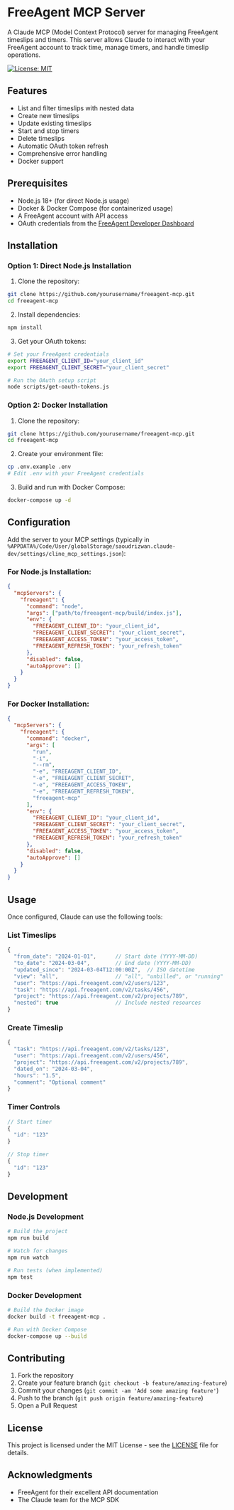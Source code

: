 # FreeAgent MCP Server

A Claude MCP (Model Context Protocol) server for managing FreeAgent timeslips and timers. This server allows Claude to interact with your FreeAgent account to track time, manage timers, and handle timeslip operations.

[![License: MIT](https://img.shields.io/badge/License-MIT-yellow.svg)](https://opensource.org/licenses/MIT)

## Features

- List and filter timeslips with nested data
- Create new timeslips
- Update existing timeslips
- Start and stop timers
- Delete timeslips
- Automatic OAuth token refresh
- Comprehensive error handling
- Docker support

## Prerequisites

- Node.js 18+ (for direct Node.js usage)
- Docker & Docker Compose (for containerized usage)
- A FreeAgent account with API access
- OAuth credentials from the [FreeAgent Developer Dashboard](https://dev.freeagent.com)

## Installation

### Option 1: Direct Node.js Installation

1. Clone the repository:
```bash
git clone https://github.com/yourusername/freeagent-mcp.git
cd freeagent-mcp
```

2. Install dependencies:
```bash
npm install
```

3. Get your OAuth tokens:
```bash
# Set your FreeAgent credentials
export FREEAGENT_CLIENT_ID="your_client_id"
export FREEAGENT_CLIENT_SECRET="your_client_secret"

# Run the OAuth setup script
node scripts/get-oauth-tokens.js
```

### Option 2: Docker Installation

1. Clone the repository:
```bash
git clone https://github.com/yourusername/freeagent-mcp.git
cd freeagent-mcp
```

2. Create your environment file:
```bash
cp .env.example .env
# Edit .env with your FreeAgent credentials
```

3. Build and run with Docker Compose:
```bash
docker-compose up -d
```

## Configuration

Add the server to your MCP settings (typically in `%APPDATA%/Code/User/globalStorage/saoudrizwan.claude-dev/settings/cline_mcp_settings.json`):

### For Node.js Installation:
```json
{
  "mcpServers": {
    "freeagent": {
      "command": "node",
      "args": ["path/to/freeagent-mcp/build/index.js"],
      "env": {
        "FREEAGENT_CLIENT_ID": "your_client_id",
        "FREEAGENT_CLIENT_SECRET": "your_client_secret", 
        "FREEAGENT_ACCESS_TOKEN": "your_access_token",
        "FREEAGENT_REFRESH_TOKEN": "your_refresh_token"
      },
      "disabled": false,
      "autoApprove": []
    }
  }
}
```

### For Docker Installation:
```json
{
  "mcpServers": {
    "freeagent": {
      "command": "docker",
      "args": [
        "run",
        "-i",
        "--rm",
        "-e", "FREEAGENT_CLIENT_ID",
        "-e", "FREEAGENT_CLIENT_SECRET",
        "-e", "FREEAGENT_ACCESS_TOKEN",
        "-e", "FREEAGENT_REFRESH_TOKEN",
        "freeagent-mcp"
      ],
      "env": {
        "FREEAGENT_CLIENT_ID": "your_client_id",
        "FREEAGENT_CLIENT_SECRET": "your_client_secret", 
        "FREEAGENT_ACCESS_TOKEN": "your_access_token",
        "FREEAGENT_REFRESH_TOKEN": "your_refresh_token"
      },
      "disabled": false,
      "autoApprove": []
    }
  }
}
```

## Usage

Once configured, Claude can use the following tools:

### List Timeslips
```javascript
{
  "from_date": "2024-01-01",      // Start date (YYYY-MM-DD)
  "to_date": "2024-03-04",        // End date (YYYY-MM-DD)
  "updated_since": "2024-03-04T12:00:00Z",  // ISO datetime
  "view": "all",                  // "all", "unbilled", or "running"
  "user": "https://api.freeagent.com/v2/users/123",
  "task": "https://api.freeagent.com/v2/tasks/456",
  "project": "https://api.freeagent.com/v2/projects/789",
  "nested": true                  // Include nested resources
}
```

### Create Timeslip
```javascript
{
  "task": "https://api.freeagent.com/v2/tasks/123",
  "user": "https://api.freeagent.com/v2/users/456",
  "project": "https://api.freeagent.com/v2/projects/789",
  "dated_on": "2024-03-04",
  "hours": "1.5",
  "comment": "Optional comment"
}
```

### Timer Controls
```javascript
// Start timer
{
  "id": "123"
}

// Stop timer
{
  "id": "123"
}
```

## Development

### Node.js Development
```bash
# Build the project
npm run build

# Watch for changes
npm run watch

# Run tests (when implemented)
npm test
```

### Docker Development
```bash
# Build the Docker image
docker build -t freeagent-mcp .

# Run with Docker Compose
docker-compose up --build
```

## Contributing

1. Fork the repository
2. Create your feature branch (`git checkout -b feature/amazing-feature`)
3. Commit your changes (`git commit -am 'Add some amazing feature'`)
4. Push to the branch (`git push origin feature/amazing-feature`)
5. Open a Pull Request

## License

This project is licensed under the MIT License - see the [LICENSE](LICENSE) file for details.

## Acknowledgments

- FreeAgent for their excellent API documentation
- The Claude team for the MCP SDK
